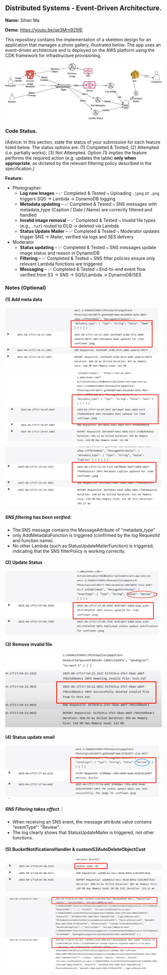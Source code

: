 ## Distributed Systems - Event-Driven Architecture.

__Name:__ Sihan Ma

__Demo__: https://youtu.be/qe3Mrn925fE 

This repository contains the implementation of a skeleton design for an application that manages a photo gallery, illustrated below. The app uses an event-driven architecture and is deployed on the AWS platform using the CDK framework for infrastructure provisioning.

![](images/arch.jpg)

### Code Status.

[Advice: In this section, state the status of your submission for each feature listed below. The status options are: (1) Completed & Tested; (2) Attempted (i.e. partially works); (3) Not Attempted. Option (1) implies the feature performs the required action (e.g. updates the table) __only when appropriate__, as dictated by the relevant filtering policy described in the specification.]

__Feature:__
+ Photographer:
  + **Log new Images** – ✅ Completed & Tested
     ⤷ Uploading `.jpeg` or `.png` triggers SQS → Lambda → DynamoDB logging
  + **Metadata updating** – ✅ Completed & Tested
     ⤷ SNS messages with metadata_type (Caption / Date / Name) are correctly filtered and handled
  + **Invalid image removal** – ✅ Completed & Tested
     ⤷ Invalid file types (e.g., `.txt`) routed to DLQ → deleted via Lambda
  + **Status Update Mailer** – ✅ Completed & Tested
     ⤷ Moderator updates trigger SNS → Mailer, verified via logs and SES delivery
+ Moderator
  + **Status updating** – ✅ Completed & Tested
     ⤷ SNS messages update image status and reason in DynamoDB
  + **Filtering** – ✅ Completed & Tested
     ⤷ SNS filter policies ensure only relevant Lambda functions are triggered
  + **Messaging** – ✅ Completed & Tested
     ⤷ End-to-end event flow verified from S3 → SNS → SQS/Lambda → DynamoDB/SES

### Notes (Optional)

#### (1) Add meta data

![](images\1.png)

![2](images\2.png)

![3](images\3.png)

##### SNS filtering has been verified:

- The SNS message contains the MessageAttribute of "metadata_type"
- only AddMetadataFunction is triggered (confirmed by the log RequestId and function name).
- No other Lambda (such as StatusUpdateMailerFunction) is triggered, indicating that the SNS filterPolicy is working correctly.

#### (2) Update Status

![](images\7.png)

#### (3) Remove invalid file

![](images\8.png)

#### (4) Status update email

![](images\4.png)

##### SNS Filtering takes effect：

- When receiving an SNS event, the message attribute value contains "eventType": "Review".
- The log clearly shows that StatusUpdateMailer is triggered, not other functions.

#### (5) BucketNotificationsHandler & customS3AutoDeleteObjectCust

![](images\5.png)

![](images\6.png)
